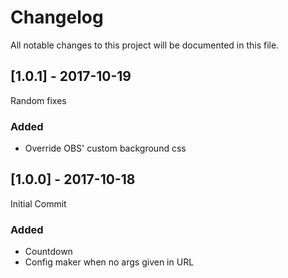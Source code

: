 # Changelog
All notable changes to this project will be documented in this file.

## [1.0.1] - 2017-10-19
Random fixes
### Added
- Override OBS' custom background css

## [1.0.0] - 2017-10-18
Initial Commit
### Added
- Countdown
- Config maker when no args given in URL